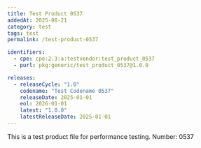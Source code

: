 ```yaml
---
title: Test Product 0537
addedAt: 2025-08-21
category: test
tags: test
permalink: /test-product-0537

identifiers:
  - cpe: cpe:2.3:a:testvendor:test_product_0537
  - purl: pkg:generic/test_product_0537@1.0.0

releases:
  - releaseCycle: "1.0"
    codename: "Test Codename 0537"
    releaseDate: 2025-01-01
    eol: 2026-01-01
    latest: "1.0.0"
    latestReleaseDate: 2025-01-01
---
```


This is a test product file for performance testing. Number: 0537

